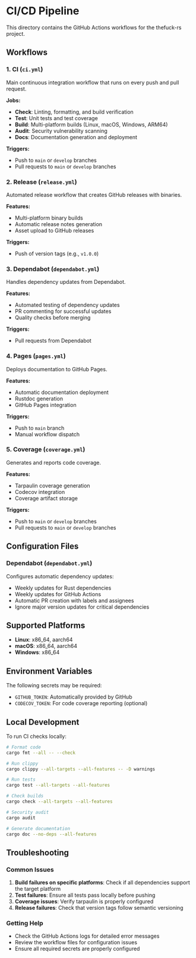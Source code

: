 # CI/CD Pipeline

This directory contains the GitHub Actions workflows for the thefuck-rs project.

## Workflows

### 1. CI (`ci.yml`)

Main continuous integration workflow that runs on every push and pull request.

**Jobs:**

- **Check**: Linting, formatting, and build verification
- **Test**: Unit tests and test coverage
- **Build**: Multi-platform builds (Linux, macOS, Windows, ARM64)
- **Audit**: Security vulnerability scanning
- **Docs**: Documentation generation and deployment

**Triggers:**

- Push to `main` or `develop` branches
- Pull requests to `main` or `develop` branches

### 2. Release (`release.yml`)

Automated release workflow that creates GitHub releases with binaries.

**Features:**

- Multi-platform binary builds
- Automatic release notes generation
- Asset upload to GitHub releases

**Triggers:**

- Push of version tags (e.g., `v1.0.0`)

### 3. Dependabot (`dependabot.yml`)

Handles dependency updates from Dependabot.

**Features:**

- Automated testing of dependency updates
- PR commenting for successful updates
- Quality checks before merging

**Triggers:**

- Pull requests from Dependabot

### 4. Pages (`pages.yml`)

Deploys documentation to GitHub Pages.

**Features:**

- Automatic documentation deployment
- Rustdoc generation
- GitHub Pages integration

**Triggers:**

- Push to `main` branch
- Manual workflow dispatch

### 5. Coverage (`coverage.yml`)

Generates and reports code coverage.

**Features:**

- Tarpaulin coverage generation
- Codecov integration
- Coverage artifact storage

**Triggers:**

- Push to `main` or `develop` branches
- Pull requests to `main` or `develop` branches

## Configuration Files

### Dependabot (`dependabot.yml`)

Configures automatic dependency updates:

- Weekly updates for Rust dependencies
- Weekly updates for GitHub Actions
- Automatic PR creation with labels and assignees
- Ignore major version updates for critical dependencies

## Supported Platforms

- **Linux**: x86_64, aarch64
- **macOS**: x86_64, aarch64
- **Windows**: x86_64

## Environment Variables

The following secrets may be required:

- `GITHUB_TOKEN`: Automatically provided by GitHub
- `CODECOV_TOKEN`: For code coverage reporting (optional)

## Local Development

To run CI checks locally:

```bash
# Format code
cargo fmt --all -- --check

# Run clippy
cargo clippy --all-targets --all-features -- -D warnings

# Run tests
cargo test --all-targets --all-features

# Check builds
cargo check --all-targets --all-features

# Security audit
cargo audit

# Generate documentation
cargo doc --no-deps --all-features
```

## Troubleshooting

### Common Issues

1. **Build failures on specific platforms**: Check if all dependencies support the target platform
2. **Test failures**: Ensure all tests pass locally before pushing
3. **Coverage issues**: Verify tarpaulin is properly configured
4. **Release failures**: Check that version tags follow semantic versioning

### Getting Help

- Check the GitHub Actions logs for detailed error messages
- Review the workflow files for configuration issues
- Ensure all required secrets are properly configured
